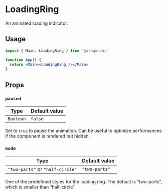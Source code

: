 # LoadingRing

An animated loading indicator.

## Usage

```jsx
import { Main, LoadingRing } from '@aragon/ui'

function App() {
  return <Main><LoadingRing /></Main>
}
```

## Props

### `paused`

| Type      | Default value |
| --------- | ------------- |
| `Boolean` | `false`       |

Set to `true` to pause the animation. Can be useful to optimize performances if the component is rendered but hidden.

### `mode`

| Type                             | Default value |
| -------------------------------- | ------------- |
| `"two-parts"` or `"half-circle"` | `"two-parts"` |

One of the predefined styles for the loading ring. The default is “two-parts”, which is smaller than “half-circle”.
